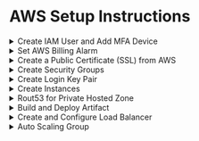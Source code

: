 # AWS Setup Instructions

<details>
  <summary>Create IAM User and Add MFA Device</summary>

## Step 1: Create IAM User

1. Open the **AWS Management Console**.
2. In the search bar, type **IAM** and select **IAM** from the results.
3. Navigate to **Users** > **Create User**.
4. Enter the username: `it-admin`.
5. Check the following options:
    - **Provide user access to AWS management console**
    - **I want to create an IAM user**
    - **Auto-generate password**
    - **User must create a new password at next login**
6. Click **Next**.
7. Attach the required policies by checking **AdministratorAccess**.
8. Click **Next** > **Create User**.
9. Download the CSV file containing user credentials.

## Step 2: Add MFA Device to `it-admin`

1. Go to the **IAM** section in the AWS Console.
2. Select the user `it-admin`.
3. In the user details, select the **Security credentials** tab.
4. Under **Multi-factor authentication (MFA)**, click **Manage**.
5. Follow the prompts to assign an MFA device to the user.

## Step 3: Create Account Alias

1. In the **IAM** section of the AWS Console, select **AWS Account Settings**.
2. Click **Create** next to **Account Alias**.
3. Enter the preferred alias: `it-admin`.
4. Click **Save changes**.

## Final Steps

- Download the user CSV file again after creating the account alias.
- Ensure that `it-admin` updates the password at the next login.

</details>

<details>
  <summary>Set AWS Billing Alarm</summary>

## Step 1: Configure Billing Preferences

1. Open the **AWS Management Console**.
2. Navigate to the **Billing Dashboard**.
3. Go to **Billing Preferences**.
4. Check the following options:
    - **PDF invoice delivered by email**
    - **Receive AWS Free Tier alerts** and enter your email address.
    - **Receive CloudWatch billing alerts**.

## Step 2: Set Region to us-east-1a (N. Virginia)

1. Ensure your region is set to **us-east-1a (N. Virginia)**.

## Step 3: Create CloudWatch Billing Alarm

1. In the AWS Console, navigate to **CloudWatch**.
2. Go to **Alarms** > **All Alarms** > **Create Alarm**.
3. Select **Metric** > **Billing** > **Total Estimated Charge**.
4. Choose the following:
    - **Unit**: USD
5. Click **Select Metric**.
6. Set the **Threshold Value** to **5 USD**.

## Step 4: Configure Alarm Actions

1. Click **Next**.
2. Check **In alarm**.
3. Under **SNS topic**, select **Create new topic**:
    - **Topic Name**: Monitoring team
    - **Email endpoints**: Enter your email address
4. Click **Create Topic**.
    - Note: The topic will exist in the N. Virginia region.

## Step 5: Finalize Alarm Settings

1. Click **Next**.
2. Set the **Alarm Name** to **AWS Billing Alarm**.
3. Click **Next** > **Create Alarm**.

## Final Steps

- Confirm the subscription from the email you receive.
- Check the status of the alarm, which should show 'OK' as expected.

</details>

<details>
  <summary>Create a Public Certificate (SSL) from AWS</summary>

## Step 1: Request a Public Certificate

1. Open the **AWS Management Console**.
2. Navigate to **ACM (AWS Certificate Manager)**.
3. Go to **Certificate Manager** > **Certificates** > **Request Certificate**.
4. Check the following option:
    - **Request a public certificate**
5. Enter the **Domain Name**: `*.josim74.life`.
6. Choose the **Validation Method**: DNS validation.
7. Set the **Key Algorithm**: RSA.
8. Add a **Tag**:
    - **Name**: josim74.life
9. Click **Create**.

## Step 2: Configure DNS Validation

1. Collect the **CNAME** and **CValue** from the created certificate.
2. Add these values to your domain's DNS settings as a **CNAME record**:
    - **CName Record**: Remove `.josim74.life` from the end.
    - **CValue**: Remove `.` from the end.

## Step 3: Verify Certificate Status

1. The certificate status should change from **Pending** to **Issued** within 48 hours in AWS Certificate Manager.

</details>

<details>
  <summary>Create Security Groups</summary>

## Step 1: Create Security Group for Load Balancing

1. Open the **AWS Management Console**.
2. Navigate to **EC2** > **Security Groups** > **Create Security Group**.
3. Set the following:
    - **Security Group Name**: `vprofile-elb-sg`
    - **Description**: Security group for load balancing
    - **VPC**: Select the default VPC or your own created VPC
4. Configure **Inbound Rules**:
    - **HTTP** - **TCP** - **80** - **Anywhere** - Allows requests from anywhere
    - **HTTPS** - **TCP** - **443** - **Anywhere** - Allows requests from anywhere
5. Click **Save**.

## Step 2: Create Security Group for Application/Tomcat Server

1. Navigate to **EC2** > **Security Groups** > **Create Security Group**.
2. Set the following:
    - **Security Group Name**: `vprofile-app-sg`
    - **Description**: Security group for app/Tomcat server
    - **VPC**: Select the default VPC or your own created VPC
3. Configure **Inbound Rules**:
    - **Custom TCP** - **TCP** - **8080** - **Custom** (load balancer security group) - Allows requests from the load balancer
    - **Custom TCP** - **TCP** - **8080** - **My IP** - Allows requests from your PC for troubleshooting
    - **Custom TCP** - **TCP** - **22** - **My IP** - Allows SSH access for troubleshooting purposes
4. Click **Save**.

## Step 3: Create Security Group for Backend Services

1. Navigate to **EC2** > **Security Groups** > **Create Security Group**.
2. Set the following:
    - **Security Group Name**: `vprofile-backend-sg`
    - **Description**: Security group for backend services
    - **VPC**: Select the default VPC or your own created VPC
3. Configure **Inbound Rules**:
    - **MYSQL/Aurora** - **TCP** - **3306** - **Custom** (`vprofile-app-sg`) - Allows traffic from app/Tomcat server
    - **Custom TCP** - **TCP** - **5612** - **Custom** (`vprofile-app-sg`) - Allows traffic from app/Tomcat server
    - **Custom TCP** - **TCP** - **22** - **My IP** - Allows SSH access for troubleshooting purposes
    - **All Traffic** - **All** - **Custom** (`vprofile-backend-sg (self)`) - Allows traffic between backend services
4. Click **Save**.

</details>

<details>
  <summary>Create Login Key Pair</summary>

## Step 1: Create Key Pair

1. Open the **AWS Management Console**.
2. Navigate to **EC2** > **Key Pairs** > **Create Key Pair**.
3. Set the following:
    - **Name**: `vprofile-prod-key`
    - **File format**: Check **PEM**
4. Click **Create Key Pair**.

## Final Step

- **Download and save** the key pair file (`.pem`) in a secure location.

</details>

<details>
  <summary>Create Instances</summary>

## Step 1: Clone Source Code

- Ensure the branch is `AwsLiftAndShift`.

## Step 2: Create DB Instance

1. Open the **AWS Management Console**.
2. Navigate to **EC2** > **Instances** > **Launch an Instance**.
3. Configure the instance:
    - **Name**: `vprofile-db01`
    - **Additional Tag**:
        - **Key**: `project`
        - **Value**: `vprofile`
    - **Amazon Machine Image**: AlmaLinux OS 9 (x86, x64)
    - **Instance Type**: `t2.micro`
    - **Key Pair**: `vprofile-prod-key` (previously created)
    - **VPC**: Select the default VPC or your own created VPC
    - **Security Group**: `vprofile-backend-sg`
    - **User Data**: `<script if any>`
4. Click **Launch Instance**.

### Instance Verification:

- SSH login to the DB instance.
- Verify user data: `curl <user data url>`.
- Verify DB service: `systemctl status mariadb`.
- Check DB:
  ```bash
  mysql -u admin -padmin123 accounts
  show tables;

## Step 3: Create Memcached Instance

1. Navigate to **EC2** > **Instances** > **Launch an Instance**.
2. Configure the instance:
    - **Name**: `vprofile-mc01`
    - **Additional Tag**:
        - **Key**: `project`
        - **Value**: `vprofile`
    - **Amazon Machine Image**: AlmaLinux OS 9 (x86, x64)
    - **Instance Type**: `t2.micro`
    - **Key Pair**: `vprofile-prod-key` (previously created)
    - **VPC**: Select the default VPC or your own created VPC
    - **Security Group**: `vprofile-backend-sg`
    - **User Data**: `<script if any>`
3. Click **Launch Instance**.

### Instance Verification:

- SSH login to the Memcached instance.
- Verify user data: `curl <user data url>`.
- Verify Memcached service: `ss -tunlp | grep 11211`.

## Step 4: Create RabbitMQ Instance

1. Navigate to **EC2** > **Instances** > **Launch an Instance**.
2. Configure the instance:
    - **Name**: `vprofile-rmq01`
    - **Additional Tag**:
        - **Key**: `project`
        - **Value**: `vprofile`
    - **Amazon Machine Image**: AlmaLinux OS 9 (x86, x64)
    - **Instance Type**: `t2.micro`
    - **Key Pair**: `vprofile-prod-key` (previously created)
    - **VPC**: Select the default VPC or your own created VPC
    - **Security Group**: `vprofile-backend-sg`
    - **User Data**: `<script if any>`
3. Click **Launch Instance**.

### Instance Verification:

- SSH login to the RabbitMQ instance.
- Verify user data: `curl <user data url>`.
- Verify RabbitMQ service: `systemctl status rabbitmq-server`.

## Step 5: Create Tomcat Instance

1. Navigate to **EC2** > **Instances** > **Launch an Instance**.
2. Configure the instance:
    - **Name**: `vprofile-app01`
    - **Additional Tag**:
        - **Key**: `project`
        - **Value**: `vprofile`
    - **Amazon Machine Image**: Ubuntu
    - **Instance Type**: `t2.micro`
    - **Key Pair**: `vprofile-prod-key` (previously created)
    - **VPC**: Select the default VPC or your own created VPC
    - **Security Group**: `vprofile-app-sg`
    - **User Data**: `<script if any>`
3. Click **Launch Instance**.

### Instance Verification:

- SSH login to the Tomcat instance.
- Verify user data: `curl <user data url>`.
- Verify Tomcat9 service: `systemctl status tomcat9`.
- Verify Tomcat home directory: `ls /var/lib/tomcat9`.
</details>

<details>
  <summary>Rout53 for Private Hosted Zone</summary>

## Step 1: Create Hosted Zone

1. Navigate to **Route 53** > **Hosted zones** > **Create hosted zone**.
2. Configure the hosted zone:
    - **Domain name**: `vprofile.in`
    - **Region**: `us-east-1`
    - **VPC**: Select the default VPC or your own created VPC.
3. Click **Create hosted zone**.

## Step 2: Create Records

1. Navigate to **Route 53** > **Hosted zones** > `vprofile.in` > **Create record**.
2. Configure the record:
    - **Routing policy**: Simple routing
    - **Record name**: `db01.vprofile.in`
    - **Record type**: A - Routes traffic to an IPv4 address and some AWS resources
    - **Value/Routing traffic to**: `<vprofile-db01 private IP>`
    - **TTL (Time to Live)**: 300 (seconds)
3. Click **Define simple record** > **Create record**.

### Repeat the same steps for `mc01` and `rmq01`:
- Create records for `mc01.vprofile.in` and `rmq01.vprofile.in` similarly.

## Notes:
- Only these three instances (`db01`, `mc01`, `rmq01`) need to be configured to connect through the `application.properties` file.
</details>

<details>
  <summary>Build and Deploy Artifact</summary>

## Step 1: Open Gitbash in VSCode Terminal

1. Open VSCode.
2. Press **Ctrl + Shift + P**.
3. Search for: **Default profile**.
4. Select: **Gitbash**.

## Step 2: Modify `application.properties`

- Clone source code (Vprofile project from GitHub).
- Checkout to the branch `AwsLiftAndShift`.
- Open `application.properties`.
  - **Update:**
    - db01:3306 => db01.vprofile.in:3306
    - mc01 => mc01.vprofile.in
    - rmq01 => rmq01.vprofile.in
    - Save the file.

## Step 3: Build Artifact

- Change directory where `pom.xml` file exists.
- Install Maven 3.xx version and JDK 11.
- Check Maven version: `mvn -version`.
- Install AWS CLI: `sudo apt update && sudo apt install awscli`.
- Build artifact: `mvn install`.
- Once build finished, you will see `target` directory.
- Collect artifact and upload to S3 bucket.

## Step 4: Upload Artifact to S3 Bucket

1. Create IAM user:
 - Navigate to **IAM** > **Users** > **Create user**.
 - Username: `s3admin`.
 - Next > Attach policies:
   - AmazonS3FullAccess.
 - Next > Create user.

2. Create access keys:
 - IAM > User > `s3admin` > Create key.
 - Check: Command-line interface.
 - Check: I understand above recommendations.
 - Create user. [** Store the key somewhere]

3. Upload artifact to S3 bucket:
 - Configure AWS CLI in local PC:
   ```
   $ aws configure
   $ Access key ID:
   $ Secret access key:
   $ Region should be us-east-1
   ```
 - Create S3 bucket:
   ```
   $ aws s3 mb s3://josim74-vpro-arts  [** Must be unique]
   $ aws s3 cp target/vprofile-v2.war s3://josim74-vpro-arts/
   [** You should be able to see the S3 bucket in the bucket list in AWS console]

## Step 5: Download Artifact to Tomcat Server

1. Use IAM role instead of `s3admin`:
 - Create IAM role:
   - Navigate to **IAM** > **Roles** > **Create role**.
   - Check: AWS service.
   - Check: EC2.
   - Next > Attach policies:
     - AmazonS3FullAccess.
   - Next > Name: `josim74-vprof-s3`.
   - Create role.
 - Attach the role with Tomcat server from actions.

2. SSH to Tomcat server:
  ```
  $ sudo apt update
  $ sudo apt install
  $ sudo apt install awscli -y
  $ aws s3 ls
  $ aws s3 cp s3://josim74-vprof-arts/vprofile-v2.war /temp
  $ systemctl stop tomcat9
  $ rm -rf /var/lib/tomcat9/webapps/ROOT
  $ cp /temp/vprofile-v2.war /var/lib/tomcat9/webapps/ROOT.war
  $ systemctl start tomcat9
  $ ls /var/lib/tomcat9/webapps/ROOT/
  ```
**You should see ROOT and ROOT.war also you can verify the application.properties file**
</details>
<details>
  <summary>Create and Configure Load Balancer</summary>

## Step 1: Create Target Group

1. Navigate to **EC2** > **Target groups** > **Create target group**.
2. Configure the target group:
    - **Type**: Instance
    - **Target group name**: `vprofile-app-tg`
    - **Protocol**: HTTP
    - **Port**: 80
    - **VPC**: Select the default VPC or your own created VPC
    - **Health check**: `/login`
    - **Advanced health check**:
        - Check: Override
        - Port: 8080
        - Health threshold: 3
3. Next > 
    - Available instance: `vprofile-app01`
    - Port for the selected instance: 8080
4. Click **Create target group**.

## Step 2: Create Load Balancer

1. Navigate to **EC2** > **Load balancer** > **Create load balancer**.
2. Select: **Application load balancer** > **Create**.
3. Configure the load balancer:
    - **Load balancer name**: `vprofile-prod-elb`
    - Check: Internet facing
    - **IP address type**: IPv4
    - **VPC**: Select the default VPC or your own created VPC
    - **Availability Zones**: Select at least two zones in `us-east-1` or select all available
    - **Security group**: `vprofile-elb-sg`
    - **Listener**:
        - HTTP - 80 - `vprofile-app-tg`
        - HTTPS - 443 - `vprofile-app-tg`
    - **Security listener settings**:
        - Security policy: `ELBsecuritypolicy-2016`
        - Default SSL: Select from ACM (`josim74.life`)
4. Click **Create load balancer**.

## Step 3: Add CName Record to the Domain

- Add CName record:
  - Host: `vprofile`
  - Points to: `<ELB-DNS-Name>` (obtained from the load balancer creation)

## Step 4: Verify Status and Check the URL

- Verify status and check the URL, e.g., `vprofile.josim74.life`.

</details>

<details>
  <summary>Auto Scaling Group</summary>

## Step 1: Create AMI of the Tomcat Server

1. Navigate to **EC2** > **Instances** > `vprofile-app01` > **Actions** > **Image** > **Create image**.
2. Configure the image:
    - **Image name**: `vprofile-app-image`.
3. Click **Create image**.

## Step 2: Create Launch Configuration

1. Navigate to **EC2** > **Launch configurations** > **Create launch configuration**.
2. Configure the launch configuration:
    - **Name**: `vprofile-app-lc`.
    - **AMI**: `vprofile-app-image` (previously created).
    - **Instance type**: `t2.micro`.
    - **AMI instance profile/IAM role**: `vprofile-artifact-storage-role`.
    - Check: Enable EC2 instance detail monitoring.
    - **Security group**: `vprofile-app-sg`.
    - **Desired capacity**: 2
    - **Minimum**: 2
    - **Maximum**: 5
    - **Scaling policies**:
        - Check: Target tracking scaling policy.
        - **Scaling policy name**: `Target tracking policy`.
        - **Metric type**: Average CPU utilization.
        - **Target value**: 50.
3. Click **Next**.
4. Add notifications if required (assign previously created or create new).
5. Tags:
    - Name: `vprofile-app`.
    - Project: `vprofile`.
6. Click **Create auto scaling group**.

## Step 3: Validate

- To validate, access the URL: `vprofile.josim74.life`.

</details>